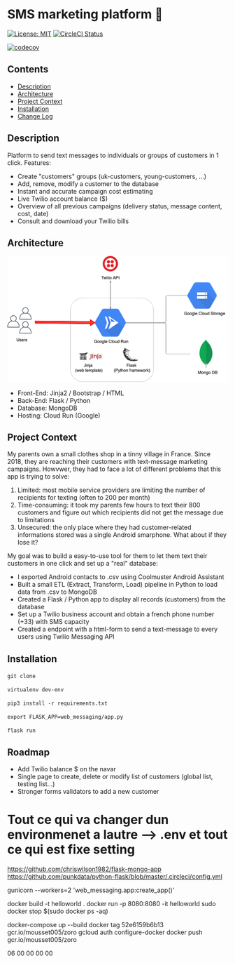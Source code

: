 # SMS marketing platform 📱


[![License: MIT](https://img.shields.io/badge/License-MIT-yellow.svg)](https://opensource.org/licenses/MIT)
[![CircleCI Status](https://circleci.com/gh/Pierre-Alexandre35/messaging-service-mousset.svg?style=shield&circle-token=:circle-token)](https://circleci.com/gh/Pierre-Alexandre35/messaging-service-mousset)

[![codecov](https://codecov.io/gh/Pierre-Alexandre35/messaging-service-mousset/branch/main/graph/badge.svg?token=2O5LYO9M7G)](https://codecov.io/gh/Pierre-Alexandre35/messaging-service-mousset)

## Contents
- [Description](#Description)
- [Architecture](#Architecture)
- [Project Context](#Project-Context)
- [Installation](#Installation)
- [Change Log](CHANGELOG.md)


## Description
Platform to send text messages to individuals or groups of customers in 1 click. Features:
- Create "customers" groups (uk-customers, young-customers, ...)
- Add, remove, modify a customer to the database 
- Instant and accurate campaign cost estimating 
- Live Twilio account balance ($)
- Overview of all previous campaigns (delivery status, message content, cost, date)
- Consult and download your Twilio bills 



## Architecture

![alt text](docs/architecture.png)
<br />
- Front-End: Jinja2 / Bootstrap / HTML
- Back-End: Flask / Python 
- Database: MongoDB 
- Hosting: Cloud Run (Google)




## Project Context
My parents own a small clothes shop in a tinny village in France. Since 2018, they are reaching their customers with text-message marketing campaigns. Howvwer, they had to face a lot of different problems that this app is trying to solve:
1) Limited: most mobile service providers are limiting the number of recipients for texting (often to 200 per month)
2) Time-consuming: it took my parents few hours to text their 800 customers and figure out which recipients did not get the message due to limitations
3) Unsecured: the only place where they had customer-related informations stored was a single Android smarphone. What about if they lose it? 

My goal was to build a easy-to-use tool for them to let them text their customers in one click and set up a "real" database:
- I exported Android contacts to .csv using Coolmuster Android Assistant
- Built a small ETL (Extract, Transform, Load) pipeline in Python to load data from .csv to MongoDB 
- Created a Flask / Python app to display all records (customers) from the database 
- Set up a Twilio business account and obtain a french phone number (+33) with SMS capacity
- Created a endpoint with a html-form to send a text-message to every users using Twilio Messaging API 


## Installation 
```git clone```
<br>

```virtualenv dev-env```
<br>

```pip3 install -r requirements.txt```
<br>

```export FLASK_APP=web_messaging/app.py```
<br>

```flask run```


## Roadmap
- Add Twilio balance $ on the navar  
- Single page to create, delete or modify list of customers (global list, testing list...)
- Stronger forms validators to add a new customer 


# Tout ce qui va changer dun environmenet a lautre --> .env et tout ce qui est fixe setting


https://github.com/chriswilson1982/flask-mongo-app
https://github.com/punkdata/python-flask/blob/master/.circleci/config.yml


gunicorn --workers=2 'web_messaging.app:create_app()'




docker build -t helloworld .
docker run -p 8080:8080 -it helloworld
sudo docker stop $(sudo docker ps -aq)


docker-compose up --build
docker tag 52e6159b6b13 gcr.io/mousset005/zoro
gcloud auth configure-docker
docker push gcr.io/mousset005/zoro


06 00 00 00 00

